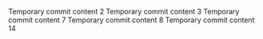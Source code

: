 Temporary commit content 2
Temporary commit content 3
Temporary commit content 7
Temporary commit content 8
Temporary commit content 14
